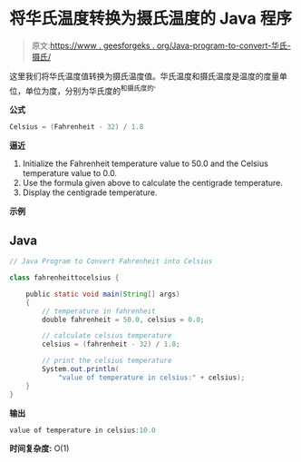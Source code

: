 # 将华氏温度转换为摄氏温度的 Java 程序

> 原文:[https://www . geesforgeks . org/Java-program-to-convert-华氏-摄氏/](https://www.geeksforgeeks.org/java-program-to-convert-fahrenheit-into-celsius/)

这里我们将华氏温度值转换为摄氏温度值。华氏温度和摄氏温度是温度的度量单位，单位为度，分别为华氏度的<sup>和摄氏度的<sup>。</sup></sup>

**公式**

```java
Celsius = (Fahrenheit - 32) / 1.8
```

**逼近**

1.  Initialize the Fahrenheit temperature value to 50.0 and the Celsius temperature value to 0.0.
2.  Use the formula given above to calculate the centigrade temperature.
3.  Display the centigrade temperature.

**示例**

## Java

```java
// Java Program to Convert Fahrenheit into Celsius

class fahrenheittocelsius {

    public static void main(String[] args)
    {
        // temperature in fahrenheit
        double fahrenheit = 50.0, celsius = 0.0;

        // calculate celsius temperature
        celsius = (fahrenheit - 32) / 1.8;

        // print the celsius temperature
        System.out.println(
            "value of temperature in celsius:" + celsius);
    }
}
```

**输出**

```java
value of temperature in celsius:10.0

```

**时间复杂度:** O(1)